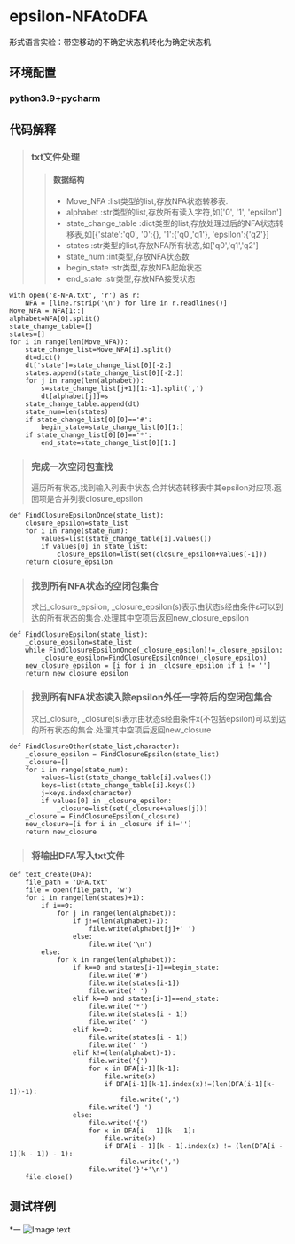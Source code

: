 # epsilon-NFAtoDFA
形式语言实验：带空移动的不确定状态机转化为确定状态机

环境配置
-------
### python3.9+pycharm

代码解释
--------
>### txt文件处理
>>#### 数据结构
>>* Move_NFA :list类型的list,存放NFA状态转移表.
>>* alphabet :str类型的list,存放所有读入字符,如['0', '1', 'epsilon']
>>* state_change_table :dict类型的list,存放处理过后的NFA状态转移表,如[{'state':'q0', '0':{}, '1':{'q0','q1'}, 'epsilon':{'q2'}]
>>* states :str类型的list,存放NFA所有状态,如['q0','q1','q2']
>>* state_num :int类型,存放NFA状态数
>>* begin_state :str类型,存放NFA起始状态
>>* end_state :str类型,存放NFA接受状态
```
with open('ε-NFA.txt', 'r') as r:
    NFA = [line.rstrip('\n') for line in r.readlines()]
Move_NFA = NFA[1::]
alphabet=NFA[0].split()
state_change_table=[]
states=[]
for i in range(len(Move_NFA)):
    state_change_list=Move_NFA[i].split()
    dt=dict()
    dt['state']=state_change_list[0][-2:]
    states.append(state_change_list[0][-2:])
    for j in range(len(alphabet)):
        s=state_change_list[j+1][1:-1].split(',')
        dt[alphabet[j]]=s
    state_change_table.append(dt)
    state_num=len(states)
    if state_change_list[0][0]=='#':
        begin_state=state_change_list[0][1:]
    if state_change_list[0][0]=='*':
        end_state=state_change_list[0][1:]
```

>### 完成一次空闭包查找
>遍历所有状态,找到输入列表中状态,合并状态转移表中其epsilon对应项.返回项是合并列表closure_epsilon
```
def FindClosureEpsilonOnce(state_list):
    closure_epsilon=state_list
    for i in range(state_num):
        values=list(state_change_table[i].values())
        if values[0] in state_list:
            closure_epsilon=list(set(closure_epsilon+values[-1]))
    return closure_epsilon
```
>### 找到所有NFA状态的空闭包集合
>求出_closure_epsilon, _closure_epsilon(s)表示由状态s经由条件ε可以到达的所有状态的集合.处理其中空项后返回new_closure_epsilon
```
def FindClosureEpsilon(state_list):
    _closure_epsilon=state_list
    while FindClosureEpsilonOnce(_closure_epsilon)!=_closure_epsilon:
        _closure_epsilon=FindClosureEpsilonOnce(_closure_epsilon)
    new_closure_epsilon = [i for i in _closure_epsilon if i != '']
    return new_closure_epsilon
```
>### 找到所有NFA状态读入除epsilon外任一字符后的空闭包集合
>求出_closure, _closure(s)表示由状态s经由条件x(不包括epsilon)可以到达的所有状态的集合.处理其中空项后返回new_closure
```
def FindClosureOther(state_list,character):
    _closure_epsilon = FindClosureEpsilon(state_list)
    _closure=[]
    for i in range(state_num):
        values=list(state_change_table[i].values())
        keys=list(state_change_table[i].keys())
        j=keys.index(character)
        if values[0] in _closure_epsilon:
            _closure=list(set(_closure+values[j]))
    _closure = FindClosureEpsilon(_closure)
    new_closure=[i for i in _closure if i!='']
    return new_closure
```
>### 将输出DFA写入txt文件
```
def text_create(DFA):
    file_path = 'DFA.txt'
    file = open(file_path, 'w')
    for i in range(len(states)+1):
        if i==0:
            for j in range(len(alphabet)):
                if j!=(len(alphabet)-1):
                    file.write(alphabet[j]+' ')
                else:
                    file.write('\n')
        else:
            for k in range(len(alphabet)):
                if k==0 and states[i-1]==begin_state:
                    file.write('#')
                    file.write(states[i-1])
                    file.write(' ')
                elif k==0 and states[i-1]==end_state:
                    file.write('*')
                    file.write(states[i - 1])
                    file.write(' ')
                elif k==0:
                    file.write(states[i - 1])
                    file.write(' ')
                elif k!=(len(alphabet)-1):
                    file.write('{')
                    for x in DFA[i-1][k-1]:
                        file.write(x)
                        if DFA[i-1][k-1].index(x)!=(len(DFA[i-1][k-1])-1):
                            file.write(',')
                    file.write('} ')
                else:
                    file.write('{')
                    for x in DFA[i - 1][k - 1]:
                        file.write(x)
                        if DFA[i - 1][k - 1].index(x) != (len(DFA[i - 1][k - 1]) - 1):
                            file.write(',')
                    file.write('}'+'\n')
    file.close()
```

测试样例
-------
*一
![Image text](https://github.com/zzuljs/CppLearning/blob/master/CppLearning/raw/master/Itachi.jpg)
